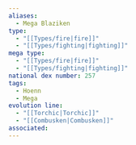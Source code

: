 ```yaml
---
aliases:
  - Mega Blaziken
type:
  - "[[Types/fire|fire]]"
  - "[[Types/fighting|fighting]]"
mega type:
  - "[[Types/fire|fire]]"
  - "[[Types/fighting|fighting]]"
national dex number: 257
tags:
  - Hoenn
  - Mega
evolution line:
  - "[[Torchic|Torchic]]"
  - "[[Combusken|Combusken]]"
associated: 
---
```

